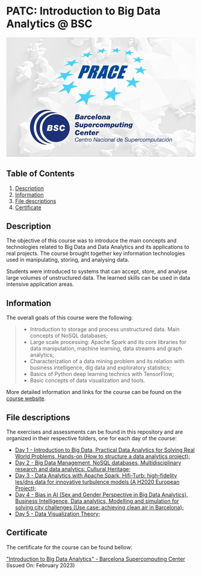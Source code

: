 # PATC: Introduction to Big Data Analytics @ BSC
<p align="center">
  <img src="images/banner.jpg">
</p>

## Table of Contents
1. [Description](#description)
2. [Information](#information)
3. [File descriptions](#files)
4. [Certificate](#certificate)

<a name="descripton"></a>
## Description

The objective of this course was to introduce the main concepts and technologies related to Big Data and Data Analytics and its applications to real projects.
The course brought together key information technologies used in manipulating, storing, and analysing data.

Students were introduced to systems that can accept, store, and analyse large volumes of unstructured data. The learned skills can be used in data intensive application areas.

<a name="information"></a>
## Information

The overall goals of this course were the following:
> - Introduction to storage and process unstructured data. Main concepts of NoSQL databases;
> - Large scale processing: Apache Spark and its core libraries for data manipulation, machine learning, data streams and graph analytics;
> - Characterization of a data mining problem and its relation with business intelligence, dig data and exploratory statistics;
> - Basics of Python deep learning technics with TensorFlow;
> - Basic concepts of data visualization and tools.

More detailed information and links for the course can be found on the [course website](https://events.prace-ri.eu/event/1472/).

<a name="files"></a>
## File descriptions

The exercises and assessments can be found in this repository and are organized in their respective folders, one for each day of the course:
- [Day 1 - Introduction to Big Data, Practical Data Analytics for Solving Real World Problems, Hands-on (How to structure a data analytics project);](https://github.com/HROlive/PATC-Big-Data-Analytics-BSC/tree/main/Day%201)
- [Day 2 - Big Data Management, NoSQL databases, Multidisciplinary research and data analytics: Cultural Heritage;](https://github.com/HROlive/PATC-Big-Data-Analytics-BSC/tree/main/Day%202)
- [Day 3 - Data Analytics with Apache Spark, Hifi-Turb: high-fidelity les/dns data for innovative turbulence models (A H2020 European Project);](https://github.com/HROlive/PATC-Big-Data-Analytics-BSC/tree/main/Day%203)
- [Day 4 - Bias in AI (Sex and Gender Perspective in Big Data Analytics), Business Intelligence, Data analytics, Modelling and simulation for solving city challenges (Use case: achieving clean air in Barcelona);](https://github.com/HROlive/PATC-Big-Data-Analytics-BSC/tree/main/Day%204)
- [Day 5 - Data Visualization Theory;](https://github.com/HROlive/PATC-Big-Data-Analytics-BSC/tree/main/Day%205)

<a name="certificate"></a>
## Certificate

The certificate for the course can be found bellow:

["Introduction to Big Data Analytics" - Barcelona Supercomputing Center](https://github.com/HROlive/PATC-Big-Data-Analytics-BSC/blob/main/images/Oliveira-Hugo_StatementParticipation_BigData23.pdf) (Issued On: February 2023)
